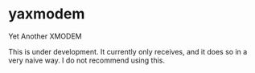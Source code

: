 # yaxmodem
Yet Another XMODEM

This is under development. It currently only receives, and it does so in a very naive way. I do not recommend using this.
